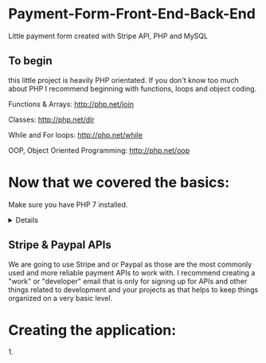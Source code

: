 # Payment-Form-Front-End-Back-End
Little payment form created with Stripe API, PHP and MySQL


## To begin
this little project is heavily PHP orientated. If you don't know too much about PHP I recommend beginning with functions, loops and
object coding. 

Functions & Arrays:
http://php.net/join

Classes:
http://php.net/dir

While and For loops:
http://php.net/while

OOP, Object Oriented Programming:
http://php.net/oop

# Now that we covered the basics:
Make sure you have PHP 7 installed.


<details>
  Now we need to make sure we have PHPMyAdmin installed as well which should come with the XAMPP or WAMPP or whatever you use for PHP testing and rendering of your .php files and make sure you do that before going any further.
</details>


## Stripe & Paypal APIs 
We are going to use Stripe and or Paypal as those are the most commonly used and more reliable payment APIs to work with. I recommend creating a "work" or "developer" email that is only for signing up for APIs and other things related to development and your projects as that helps to keep things organized on a very basic level.

# Creating the application:
<section>
  1. 
  </section>
